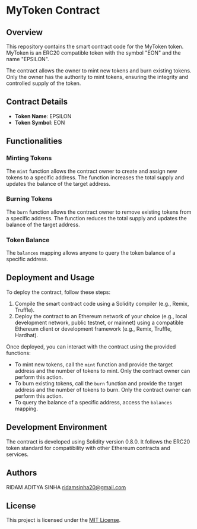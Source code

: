 # MyToken Contract

## Overview
This repository contains the smart contract code for the MyToken token. MyToken is an ERC20 compatible token with the symbol "EON" and the name "EPSILON".

The contract allows the owner to mint new tokens and burn existing tokens. Only the owner has the authority to mint tokens, ensuring the integrity and controlled supply of the token.

## Contract Details

- **Token Name**: EPSILON
- **Token Symbol**: EON

## Functionalities

### Minting Tokens
The `mint` function allows the contract owner to create and assign new tokens to a specific address. The function increases the total supply and updates the balance of the target address.

### Burning Tokens
The `burn` function allows the contract owner to remove existing tokens from a specific address. The function reduces the total supply and updates the balance of the target address.

### Token Balance
The `balances` mapping allows anyone to query the token balance of a specific address.

## Deployment and Usage

To deploy the contract, follow these steps:

1. Compile the smart contract code using a Solidity compiler (e.g., Remix, Truffle).
2. Deploy the contract to an Ethereum network of your choice (e.g., local development network, public testnet, or mainnet) using a compatible Ethereum client or development framework (e.g., Remix, Truffle, Hardhat).

Once deployed, you can interact with the contract using the provided functions:

- To mint new tokens, call the `mint` function and provide the target address and the number of tokens to mint. Only the contract owner can perform this action.
- To burn existing tokens, call the `burn` function and provide the target address and the number of tokens to burn. Only the contract owner can perform this action.
- To query the balance of a specific address, access the `balances` mapping.

## Development Environment

The contract is developed using Solidity version 0.8.0. It follows the ERC20 token standard for compatibility with other Ethereum contracts and services.

## Authors

RIDAM ADITYA SINHA
ridamsinha20@gmail.com

## License

This project is licensed under the [MIT License](LICENSE).
